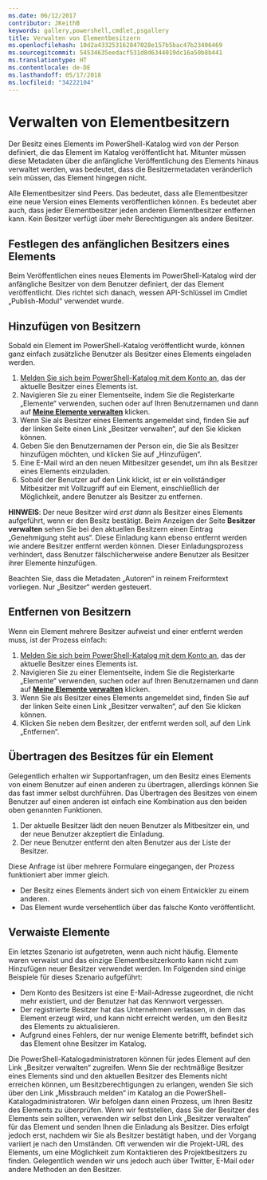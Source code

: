 ```yaml
---
ms.date: 06/12/2017
contributor: JKeithB
keywords: gallery,powershell,cmdlet,psgallery
title: Verwalten von Elementbesitzern
ms.openlocfilehash: 10d2a433253162847028e157b5bac47b23406469
ms.sourcegitcommit: 54534635eedacf531d8d6344019dc16a50b8b441
ms.translationtype: HT
ms.contentlocale: de-DE
ms.lasthandoff: 05/17/2018
ms.locfileid: "34222104"
---
```

# <a name="managing-item-owners"></a>Verwalten von Elementbesitzern

Der Besitz eines Elements im PowerShell-Katalog wird von der Person definiert, die das Element im Katalog veröffentlicht hat.
Mitunter müssen diese Metadaten über die anfängliche Veröffentlichung des Elements hinaus verwaltet werden, was bedeutet, dass die Besitzermetadaten veränderlich sein müssen, das Element hingegen nicht.

Alle Elementbesitzer sind Peers.
Das bedeutet, dass alle Elementbesitzer eine neue Version eines Elements veröffentlichen können. Es bedeutet aber auch, dass jeder Elementbesitzer jeden anderen Elementbesitzer entfernen kann.
Kein Besitzer verfügt über mehr Berechtigungen als andere Besitzer.

## <a name="setting-an-items-initial-owner"></a>Festlegen des anfänglichen Besitzers eines Elements

Beim Veröffentlichen eines neues Elements im PowerShell-Katalog wird der anfängliche Besitzer von dem Benutzer definiert, der das Element veröffentlicht. Dies richtet sich danach, wessen API-Schlüssel im Cmdlet „Publish-Modul“ verwendet wurde.

## <a name="adding-owners"></a>Hinzufügen von Besitzern

Sobald ein Element im PowerShell-Katalog veröffentlicht wurde, können ganz einfach zusätzliche Benutzer als Besitzer eines Elements eingeladen werden.

1. [Melden Sie sich beim PowerShell-Katalog mit dem Konto an](https://powershellgallery.com/users/account/LogOn), das der aktuelle Besitzer eines Elements ist.
2. Navigieren Sie zu einer Elementseite, indem Sie die Registerkarte „Elemente“ verwenden, suchen oder auf Ihren Benutzernamen und dann auf [**Meine Elemente verwalten**](https://www.powershellgallery.com/account/Packages) klicken.
3. Wenn Sie als Besitzer eines Elements angemeldet sind, finden Sie auf der linken Seite einen Link „Besitzer verwalten“, auf den Sie klicken können.
4. Geben Sie den Benutzernamen der Person ein, die Sie als Besitzer hinzufügen möchten, und klicken Sie auf „Hinzufügen“.
5. Eine E-Mail wird an den neuen Mitbesitzer gesendet, um ihn als Besitzer eines Elements einzuladen.
6. Sobald der Benutzer auf den Link klickt, ist er ein vollständiger Mitbesitzer mit Vollzugriff auf ein Element, einschließlich der Möglichkeit, andere Benutzer als Besitzer zu entfernen.

**HINWEIS**: Der neue Besitzer wird *erst dann* als Besitzer eines Elements aufgeführt, wenn er den Besitz bestätigt.
Beim Anzeigen der Seite **Besitzer verwalten** sehen Sie bei den aktuellen Besitzern einen Eintrag „Genehmigung steht aus“.
Diese Einladung kann ebenso entfernt werden wie andere Besitzer entfernt werden können.
Dieser Einladungsprozess verhindert, dass Benutzer fälschlicherweise andere Benutzer als Besitzer ihrer Elemente hinzufügen.

Beachten Sie, dass die Metadaten „Autoren“ in reinem Freiformtext vorliegen. Nur „Besitzer“ werden gesteuert.


## <a name="removing-owners"></a>Entfernen von Besitzern

Wenn ein Element mehrere Besitzer aufweist und einer entfernt werden muss, ist der Prozess einfach:

1. [Melden Sie sich beim PowerShell-Katalog mit dem Konto an](https://powershellgallery.com/users/account/LogOn), das der aktuelle Besitzer eines Elements ist.
2. Navigieren Sie zu einer Elementseite, indem Sie die Registerkarte „Elemente“ verwenden, suchen oder auf Ihren Benutzernamen und dann auf [**Meine Elemente verwalten**](https://www.powershellgallery.com/account/Packages) klicken.
3. Wenn Sie als Besitzer eines Elements angemeldet sind, finden Sie auf der linken Seite einen Link „Besitzer verwalten“, auf den Sie klicken können.
4. Klicken Sie neben dem Besitzer, der entfernt werden soll, auf den Link „Entfernen“.



## <a name="transferring-item-ownership"></a>Übertragen des Besitzes für ein Element

Gelegentlich erhalten wir Supportanfragen, um den Besitz eines Elements von einem Benutzer auf einen anderen zu übertragen, allerdings können Sie das fast immer selbst durchführen.
Das Übertragen des Besitzes von einem Benutzer auf einen anderen ist einfach eine Kombination aus den beiden oben genannten Funktionen.

1. Der aktuelle Besitzer lädt den neuen Benutzer als Mitbesitzer ein, und der neue Benutzer akzeptiert die Einladung.
2. Der neue Benutzer entfernt den alten Benutzer aus der Liste der Besitzer.

Diese Anfrage ist über mehrere Formulare eingegangen, der Prozess funktioniert aber immer gleich.

- Der Besitz eines Elements ändert sich von einem Entwickler zu einem anderen.
- Das Element wurde versehentlich über das falsche Konto veröffentlicht.


## <a name="orphaned-items"></a>Verwaiste Elemente

Ein letztes Szenario ist aufgetreten, wenn auch nicht häufig.
Elemente waren verwaist und das einzige Elementbesitzerkonto kann nicht zum Hinzufügen neuer Besitzer verwendet werden.
Im Folgenden sind einige Beispiele für dieses Szenario aufgeführt:

- Dem Konto des Besitzers ist eine E-Mail-Adresse zugeordnet, die nicht mehr existiert, und der Benutzer hat das Kennwort vergessen.
- Der registrierte Besitzer hat das Unternehmen verlassen, in dem das Element erzeugt wird, und kann nicht erreicht werden, um den Besitz des Elements zu aktualisieren.
- Aufgrund eines Fehlers, der nur wenige Elemente betrifft, befindet sich das Element ohne Besitzer im Katalog.

Die PowerShell-Katalogadministratoren können für jedes Element auf den Link „Besitzer verwalten“ zugreifen.
Wenn Sie der rechtmäßige Besitzer eines Elements sind und den aktuellen Besitzer des Elements nicht erreichen können, um Besitzberechtigungen zu erlangen, wenden Sie sich über den Link „Missbrauch melden“ im Katalog an die PowerShell-Katalogadministratoren.
Wir befolgen dann einen Prozess, um Ihren Besitz des Elements zu überprüfen.
Wenn wir feststellen, dass Sie der Besitzer des Elements sein sollten, verwenden wir selbst den Link „Besitzer verwalten“ für das Element und senden Ihnen die Einladung als Besitzer.
Dies erfolgt jedoch erst, nachdem wir Sie als Besitzer bestätigt haben, und der Vorgang variiert je nach den Umständen.
Oft verwenden wir die Projekt-URL des Elements, um eine Möglichkeit zum Kontaktieren des Projektbesitzers zu finden. Gelegentlich wenden wir uns jedoch auch über Twitter, E-Mail oder andere Methoden an den Besitzer.